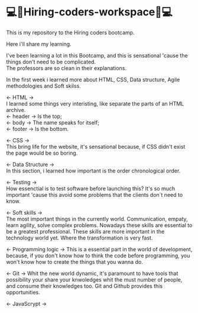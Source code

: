 # 💻📓Hiring-coders-workspace📓💻
This is my repository to the Hiring coders bootcamp.

Here i'll share my learning. 

I've been learning a lot in this Bootcamp, and this is sensational 'cause the things don't need to be complicated. <br>
The professors are so clean in their explanations. 

In the first week i learned more about HTML, CSS, Data structure, Agile methodologies and Soft skilss.

<- HTML -> <br>
    I learned some things very interisting, like separate the parts of an HTML archive. <br>
      <- header -> Is the top; <br>
      <- body -> The name speaks for itself; <br>
      <- footer -> Is the bottom. 
       
<- CSS -> <br>
    This bring life for the website, it's sensational because, if CSS didn't exist the page would be so boring.
    
<- Data Structure -> <br>
    In this section, i learned how important is the order chronological order.
    
<- Testing -> <br>
    How essenctial is to test software before launching this? It's so much important 'cause this avoid some problems that the clients don´t need to know.
    
<- Soft skills -> <br>
    The most important things in the currently world. Communication, empaty, learn agility, solve complex problems. Nowadays these skills are essential to be a greatest professional. These skills are more important in the technology world yet. Where the transformation is very fast.

<- Programming logic ->
    This is a essential part in the world of development, because, if you don't know how to think the code before programming, you won't know how to create the things that you wanna do.
    
<- Git -> 
    Whit the new world dynamic, it's paramount to have tools that possibility your share your knwoledges whit the must number of people, and consume their knowledges too. Git and Github provides this opportunities.
    
<- JavaScrypt ->

    
    
  
